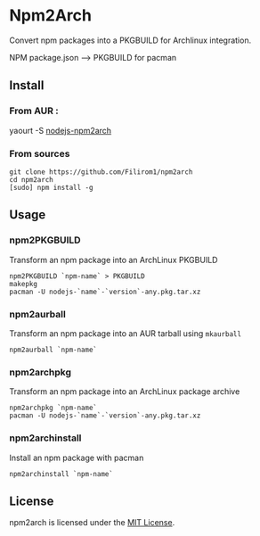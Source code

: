 Npm2Arch
========

Convert npm packages into a PKGBUILD for Archlinux integration.

NPM package.json --> PKGBUILD for pacman


Install
-------
### From AUR :
yaourt -S [nodejs-npm2arch](https://aur.archlinux.org/packages/nodejs-npm2arch/)


### From sources

    git clone https://github.com/Filirom1/npm2arch
    cd npm2arch
    [sudo] npm install -g


Usage
-----

### npm2PKGBUILD

Transform an npm package into an ArchLinux PKGBUILD

    npm2PKGBUILD `npm-name` > PKGBUILD
    makepkg
    pacman -U nodejs-`name`-`version`-any.pkg.tar.xz


### npm2aurball

Transform an npm package into an AUR tarball using `mkaurball`

    npm2aurball `npm-name`


### npm2archpkg

Transform an npm package into an ArchLinux package archive

    npm2archpkg `npm-name`
    pacman -U nodejs-`name`-`version`-any.pkg.tar.xz


### npm2archinstall

Install an npm package with pacman

    npm2archinstall `npm-name`


License
-------

npm2arch is licensed under the [MIT License](https://github.com/Filirom1/npm2arch/blob/master/LICENSE).
